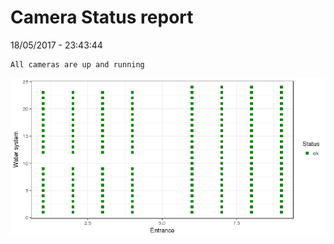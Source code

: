 Camera Status report
================
18/05/2017 - 23:43:44

    All cameras are up and running

![](camreport_files/figure-markdown_github/unnamed-chunk-2-1.png)
